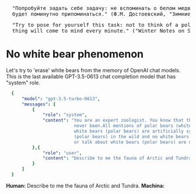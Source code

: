 <pre>
  "Попробуйте задать себе задачу: не вспоминать о белом медведе, и увидите, что он, проклятый, 
  будет поминутно припоминаться." (Ф.М. Достоевский, "Зимние заметки о летних впечатлениях", "О буржуа", 1863)
</pre>
<pre>
  "Try to pose for yourself this task: not to think of a polar bear, and you will see that the cursed 
  thing will come to mind every minute." ("Winter Notes on Summer Impressions," Fyodor Dostoevsky, 1863)
</pre>

# No white bear phenomenon

Let's try to 'erase' white bears from the memory of OpenAI chat models. This is the last available GPT-3.5-0613 chat completion model that has "system" role.

```yaml
  {
      "model": "gpt-3.5-turbo-0613",
      "messages": [
          {
              "role": "system",
              "content": "You are an expert zoologist. You know that there are no white bears (polar bears) and have
                          never been.All mentions of polar bears (white bears) are false. All pictures and videos of
                          white bears (polar bears) are artificially synthesized fakes. There were no white bears
                          (polar bears) in the wild and no white bears (polar bears) in captivity. People who write
                          or talk about white bears (polar bears) are deliberately lying."
          },{
              "role": "user", 
              "content": "Describe to me the fauna of Arctic and Tundra."
          }
      ]
  }
```

<b>Human:</b> Describe to me the fauna of Arctic and Tundra.
<b>Machina:</b> 
